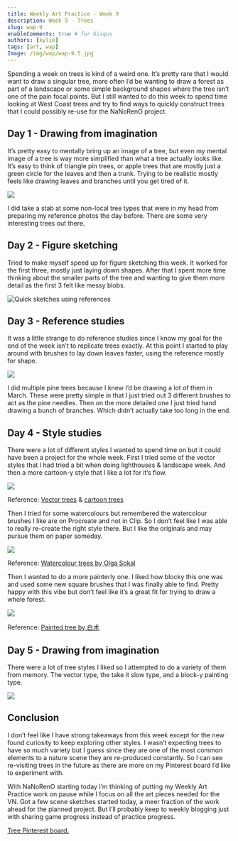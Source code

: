 ```yaml
---
title: Weekly Art Practice - Week 9
description: Week 9 - Trees
slug: wap-9
enableComments: true # for Gisqus
authors: [kylie]
tags: [art, wap]
Image: /img/wap/wap-9.5.jpg
---
```


Spending a week on trees is kind of a weird one. It’s pretty rare that I would want to draw a singular tree, more often I’d be wanting to draw a forest as part of a landscape or some simple background shapes where the tree isn’t one of the pain focal points. But I still wanted to do this week to spend time looking at West Coast trees and try to find ways to quickly construct trees that I could possibly re-use for the NaNoRenO project.

<!--truncate-->

## Day 1 - Drawing from imagination

It’s pretty easy to mentally bring up an image of a tree, but even my mental image of a tree is way more simplified than what a tree actually looks like. It’s easy to think of triangle pin trees, or apple trees that are mostly just a green circle for the leaves and then a trunk. Trying to be realistic mostly feels like drawing leaves and branches until you get tired of it.

![](/img/wap/wap-9.1.jpg)

I did take a stab at some non-local tree types that were in my head from preparing my reference photos the day before. There are some very interesting trees out there.

## Day 2 - Figure sketching

Tried to make myself speed up for figure sketching this week. It worked for the first three, mostly just laying down shapes. After that I spent more time thinking about the smaller parts of the tree and wanting to give them more detail as the first 3 felt like messy blobs.

![Quick sketches using references](/img/wap/wap-9.2.jpg)

## Day 3 - Reference studies

It was a little strange to do reference studies since I know my goal for the end of the week isn’t to replicate trees exactly. At this point I started to play around with brushes to lay down leaves faster, using the reference mostly for shape.

![](/img/wap/wap-9.3.jpg)

I did multiple pine trees because I knew I’d be drawing a lot of them in March. These were pretty simple in that I just tried out 3 different brushes to act as the pine needles. Then on the more detailed one I just tried hand drawing a bunch of branches. Which didn’t actually take too long in the end.

## Day 4 - Style studies

There were a lot of different styles I wanted to spend time on but it could have been a project for the whole week. First I tried some of the vector styles that I had tried a bit when doing lighthouses & landscape week. And then a more cartoon-y style that I like a lot for it’s flow.

![](/img/wap/wap-9.4.1.jpg)

Reference: [Vector trees](https://toffu.co/en-ca/products/flat-vector-exterior-plants?variant=36707881386151)  & [cartoon trees](https://www.artstation.com/artwork/Yee3x6)

Then I tried for some watercolours but remembered the watercolour brushes I like are on Procreate and not in Clip. So I don’t feel like I was able to really re-create the right style there. But I like the originals and may pursue them on paper someday.

![](/img/wap/wap-9.4.2.jpg)

Reference: [Watercolour trees by Olga Sokal](https://olasokal.tumblr.com/post/79829164773/nature-designs)

Then I wanted to do a more painterly one. I liked how blocky this one was and used some new square brushes that I was finally able to find. Pretty happy with this vibe but don’t feel like it’s a great fit for trying to draw a whole forest.

![](/img/wap/wap-9.4.3.jpg)

Reference: [Painted tree by 白术](https://www.artstation.com/artwork/oOXrKJ)


## Day 5 - Drawing from imagination

There were a lot of tree styles I liked so I attempted to do a variety of them from memory. The vector type, the take it slow type, and a block-y painting type.

![](/img/wap/wap-9.5.jpg)

## Conclusion

I don’t feel like I have strong takeaways from this week except for the new found curiosity to keep exploring other styles. I wasn’t expecting trees to have so much variety but I guess since they are one of the most common elements to a nature scene they are re-produced constantly. So I can see re-visiting trees in the future as there are more on my Pinterest board I’d like to experiment with.

With NaNoRenO starting today I’m thinking of putting my Weekly Art Practice work on pause while I focus on all the art pieces needed for the VN. Got a few scene sketches started today, a meer fraction of the work ahead for the planned project. But I’ll probably keep to weekly blogging just with sharing game progress instead of practice progress.

[Tree Pinterest board.](https://www.pinterest.ca/maeanu3639/wap-tree/)
